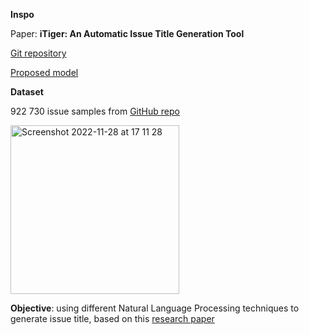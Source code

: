 **Inspo**

Paper: **iTiger: An Automatic Issue Title Generation Tool**

[Git repository](https://github.com/soarsmu/iTiger)

[Proposed model](https://smu-my.sharepoint.com/personal/tingzhang_2019_phdcs_smu_edu_sg/_layouts/15/onedrive.aspx?id=%2Fpersonal%2Ftingzhang%5F2019%5Fphdcs%5Fsmu%5Fedu%5Fsg%2FDocuments%2Fmodel%2Ezip&parent=%2Fpersonal%2Ftingzhang%5F2019%5Fphdcs%5Fsmu%5Fedu%5Fsg%2FDocuments&ga=1)

**Dataset**

922 730 issue samples from [GitHub repo](https://github.com/imcsq/iTAPE/tree/master/data)

<img width="270" alt="Screenshot 2022-11-28 at 17 11 28" src="https://user-images.githubusercontent.com/48650532/206874867-d9f06bee-1cd9-4225-a810-8e4ad310f6cf.png">

**Objective**: using different Natural Language Processing techniques to generate issue title, based on this                                           [research paper](https://arxiv.org/abs/2206.10811)

